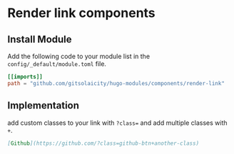 # Render link components

## Install Module

Add the following code to your module list in the `config/_default/module.toml` file.

```toml
[[imports]]
path = "github.com/gitsolaicity/hugo-modules/components/render-link"
```

## Implementation

add custom classes to your link with `?class=` and add multiple classes with `+`.

```md
[Github](https://github.com/?class=github-btn+another-class)
```
